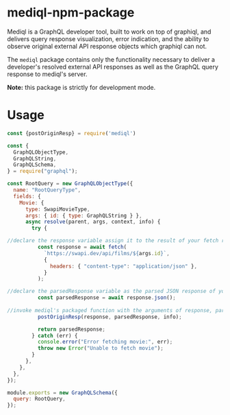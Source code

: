 # mediql-npm-package
Mediql is a GraphQL developer tool, built to work on top of graphiql, and delivers query response visualization, error indication, and the ability to observe original external API response objects which graphiql can not. 

The `mediql` package contains only the functionality necessary to deliver a developer's resolved external API responses as well as the GraphQL query response to mediql's server. 

**Note:** this package is strictly for development mode. 

# Usage
```javascript
const {postOriginResp} = require('mediql')

const {
  GraphQLObjectType,
  GraphQLString,
  GraphQLSchema,
} = require("graphql");

const RootQuery = new GraphQLObjectType({
  name: "RootQueryType",
  fields: {
    Movie: {
      type: SwapiMovieType,
      args: { id: { type: GraphQLString } },
      async resolve(parent, args, context, info) {
        try {

//declare the response variable assign it to the result of your fetch request to the external api url of your choice
          const response = await fetch(
            `https://swapi.dev/api/films/${args.id}`,
            {
              headers: { "content-type": "application/json" },
            }
          );

//declare the parsedResponse variable as the parsed JSON response of your previous response variable
          const parsedResponse = await response.json();
          
//invoke mediql's packaged function with the arguments of response, parsedResponse, and info respectively.
          postOriginResp(response, parsedResponse, info);

          return parsedResponse;
        } catch (err) {
          console.error("Error fetching movie:", err);
          throw new Error("Unable to fetch movie");
        }
      },
    },
  },
});

module.exports = new GraphQLSchema({
  query: RootQuery,
});
```
